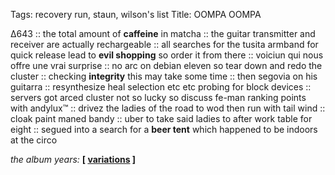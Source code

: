 Tags: recovery run, staun, wilson's list
Title: OOMPA OOMPA
  
∆643 :: the total amount of **caffeine** in matcha :: the guitar transmitter and receiver are actually rechargeable :: all searches for the tusita armband for quick release lead to **evil shopping** so order it from there :: voiciun qui nous offre une vrai surprise :: no arc on debian eleven so tear down and redo the cluster :: checking **integrity** this may take some time :: then segovia on his guitarra :: resynthesize heal selection etc etc probing for block devices :: servers got arced cluster not so lucky so discuss fe-man ranking points with andylux™ :: drivez the ladies of the road to wod then run with tail wind :: cloak paint maned bandy :: uber to take said ladies to after work table for eight :: segued into a search for a **beer tent** which happened to be indoors at the circo  
  
_the album years:_ **[ [variations](https://rateyourmusic.com/release/album/andrew-lloyd-webber/variations/) ]**  
